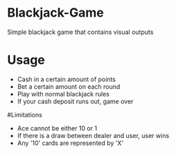 # Blackjack-Game
Simple blackjack game that contains visual outputs

# Usage
- Cash in a certain amount of points
- Bet a certain amount on each round
- Play with normal blackjack rules
- If your cash deposit runs out, game over

#Limitations 
- Ace cannot be either 10 or 1
- If there is a draw between dealer and user, user wins
- Any '10' cards are represented by 'X'
